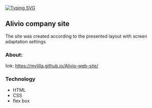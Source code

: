 [![Typing SVG](https://readme-typing-svg.herokuapp.com?font=Fira+Code&pause=1000&width=435&lines=Alivio-web-site)](https://git.io/typing-svg)

<h2><a>Alivio company site</a></h2>

The site was created according to the presented layout 
with screen adaptation settings

<h3><a>About: </a></h3>

link: https://mylilla.github.io/Alivio-web-site/

<h3><a>Technology</a></h3>

- HTML
- CSS
- flex box